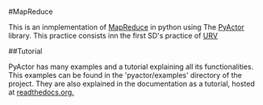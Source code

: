 #MapReduce

This is an inmplementation of [MapReduce](https://www.tutorialspoint.com/es/hadoop/hadoop_mapreduce.htm) in python using The [PyActor](https://github.com/pedrotgn/pyactor) library.
This practice consists inn the first SD's practice of [URV](http://www.urv.cat/es/)

##Tutorial

PyActor has many examples and a tutorial explaining all its functionalities. This examples can be found in the 'pyactor/examples' directory of the project. They are also explained in the documentation as a tutorial, hosted at [readthedocs.org.](http://pyactor.readthedocs.io/en/master/)
